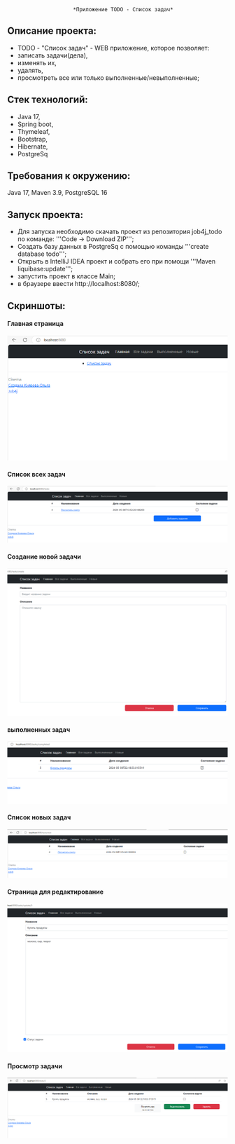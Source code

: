                          *Приложение TODO - Список задач*

## Описание проекта:
- TODO - "Список задач" - WEB приложение, которое позволяет:
- записать задачи(дела), 
- изменять их,
- удалять,
- просмотреть все или только выполненные/невыполненные;

## Стек технологий:
- Java 17,
- Spring boot,
- Thymeleaf,
- Bootstrap, 
- Hibernate, 
- PostgreSq

## Требования к окружению:
Java 17, Maven 3.9, PostgreSQL 16

## Запуск проекта:
- Для запуска необходимо скачать проект из репозитория job4j_todo по команде: '''Code -> Download ZIP''';
- Создать базу данных в PostgreSq с помощью команды '''create database todo''';
- Открыть в IntelliJ IDEA проект и собрать его при помощи '''Maven liquibase:update''';
- запустить проект в классе Main;
- в браузере ввести http://localhost:8080/;

## Скриншоты:
#### Главная страница
![index.png](files%2Findex.png)

#### Список всех задач
![allTasks.png](files%2FallTasks.png)

#### Создание новой задачи
![create.png](files%2Fcreate.png)

#### выполненных задач
![completed.png](files%2Fcompleted.png)

#### Список новых задач
![new.png](files%2Fnew.png)

#### Страница для редактирование 
![update.png](files%2Fupdate.png)

#### Просмотр задачи
![findId.png](files%2FfindId.png)

